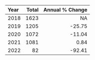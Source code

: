 |Year | Total| Annual % Change|
|:----|-----:|---------------:|
|2018 |  1623|              NA|
|2019 |  1205|          -25.75|
|2020 |  1072|          -11.04|
|2021 |  1081|            0.84|
|2022 |    82|          -92.41|
